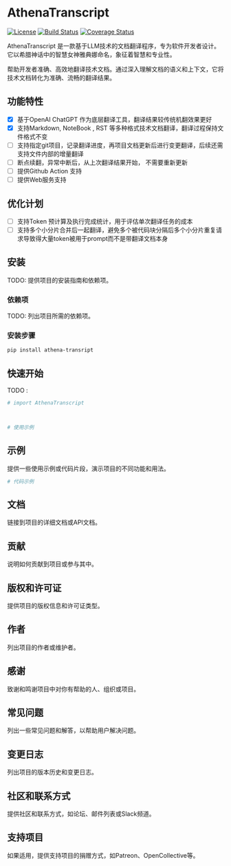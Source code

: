 # AthenaTranscript

[![License](https://img.shields.io/badge/license-MIT-blue.svg)](https://opensource.org/licenses/MIT)
[![Build Status](https://travis-ci.org/your_username/project_name.svg?branch=master)](https://travis-ci.org/your_username/project_name)
[![Coverage Status](https://coveralls.io/repos/github/your_username/project_name/badge.svg?branch=master)](https://coveralls.io/github/your_username/project_name?branch=master)

AthenaTranscript 是一款基于LLM技术的文档翻译程序，专为软件开发者设计。它以希腊神话中的智慧女神雅典娜命名，象征着智慧和专业性。

帮助开发者准确、高效地翻译技术文档。通过深入理解文档的语义和上下文，它将技术文档转化为准确、流畅的翻译结果。


## 功能特性

- [x] 基于OpenAI ChatGPT 作为底层翻译工具，翻译结果较传统机翻效果更好
- [x] 支持Markdown, NoteBook , RST 等多种格式技术文档翻译，翻译过程保持文件格式不变
- [ ] 支持指定git项目，记录翻译进度，再项目文档更新后进行变更翻译，后续还需支持文件内部的增量翻译
- [ ] 断点续翻，异常中断后，从上次翻译结果开始， 不需要重新更新
- [ ] 提供Github Action 支持
- [ ] 提供Web服务支持

## 优化计划
- [ ] 支持Token 预计算及执行完成统计，用于评估单次翻译任务的成本
- [ ] 支持多个小分片合并后一起翻译，避免多个被代码块分隔后多个小分片重复请求导致得大量token被用于prompt而不是带翻译文档本身
 
## 安装

TODO: 提供项目的安装指南和依赖项。

### 依赖项

TODO: 列出项目所需的依赖项。

### 安装步骤



```bash
pip install athena-transript
```

## 快速开始

TODO :
```python
# import AthenaTranscript



# 使用示例
```

## 示例

提供一些使用示例或代码片段，演示项目的不同功能和用法。

```python
# 代码示例
```

## 文档

链接到项目的详细文档或API文档。

## 贡献

说明如何贡献到项目或参与其中。

## 版权和许可证

提供项目的版权信息和许可证类型。

## 作者

列出项目的作者或维护者。

## 感谢

致谢和鸣谢项目中对你有帮助的人、组织或项目。

## 常见问题

列出一些常见问题和解答，以帮助用户解决问题。

## 变更日志

列出项目的版本历史和变更日志。

## 社区和联系方式

提供社区和联系方式，如论坛、邮件列表或Slack频道。

## 支持项目

如果适用，提供支持项目的捐赠方式，如Patreon、OpenCollective等。
